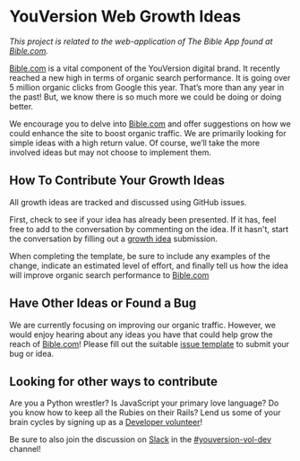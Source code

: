 # YouVersion Web Growth Ideas

_This project is related to the web-application of The Bible App found at [Bible.com](https://www.bible.com)._

[Bible.com](https://www.bible.com) is a vital component of the YouVersion digital brand. It recently reached a new high in terms of organic search performance. It is going over 5 million organic clicks from Google this year. That’s more than any year in the past! But, we know there is so much more we could be doing or doing better.

We encourage you to delve into [Bible.com](https://www.bible.com) and offer suggestions on how we could enhance the site to boost organic traffic. We are primarily looking for simple ideas with a high return value. Of course, we’ll take the more involved ideas but may not choose to implement them.

## How To Contribute Your Growth Ideas

All growth ideas are tracked and discussed using GitHub issues.

First, check to see if your idea has already been presented. If it has, feel free to add to the conversation by commenting on the idea. If it hasn't, start the conversation by filling out a [growth idea](https://github.com/lifechurch/youversion-web-growth-ideas/issues/new?labels=growth&template=growth-idea.md&title=) submission.

When completing the template, be sure to include any examples of the change, indicate an estimated level of effort, and finally tell us how the idea will improve organic search performance to [Bible.com](https://www.bible.com)

## Have Other Ideas or Found a Bug

We are currently focusing on improving our organic traffic. However, we would enjoy hearing about any ideas you have that could help grow the reach of [Bible.com](https://www.bible.com)! Please fill out the suitable [issue template](https://github.com/lifechurch/youversion-web-growth-ideas/issues/new/choose) to submit your bug or idea.

## Looking for other ways to contribute

Are you a Python wrestler? Is JavaScript your primary love language? Do you know how to keep all the Rubies on their Rails? Lend us some of your brain cycles by signing up as a [Developer volunteer](https://www.youversion.com/volunteers/)!

Be sure to also join the discussion on [Slack](https://join.slack.com/t/opendigerati/shared_invite/enQtNjI5MTUzMTEzOTU5LTVhZDk2NGZiYmYyMWViNGM0YWRjZDgwMjcyMTMwNzU1ZmFmN2U0OWI0ODkzZjE3ZjI4Nzg5Zjk2YTU1NjBhYWM) in the [#youversion-vol-dev](https://opendigerati.slack.com/messages/CAFSPCMUG) channel!
